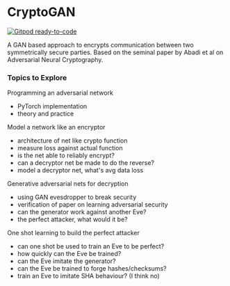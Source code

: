 # CryptoGAN

[![Gitpod ready-to-code](https://img.shields.io/badge/Gitpod-ready--to--code-blue?logo=gitpod)](https://gitpod.io/#https://github.com/zrthxn/CryptoGAN)

A GAN based approach to encrypts communication between two symmetrically secure parties.
Based on the seminal paper by Abadi et al on Adversarial Neural Cryptography.

### Topics to Explore

Programming an adversarial network

- PyTorch implementation
- theory and practice

Model a network like an encryptor

- architecture of net like crypto function
- measure loss against actual function
- is the net able to reliably encrypt?
- can a decryptor net be made to do the reverse?
- model a decryptor net, what's avg data loss

Generative adversarial nets for decryption

- using GAN evesdropper to break security
- verification of paper on learning adversarial security
- can the generator work against another Eve?
- the perfect attacker, what would it be?

One shot learning to build the perfect attacker

- can one shot be used to train an Eve to be perfect?
- how quickly can the Eve be trained?
- can the Eve imitate the generator?
- can the Eve be trained to forge hashes/checksums?
- train an Eve to imitate SHA behaviour? (I think no)
